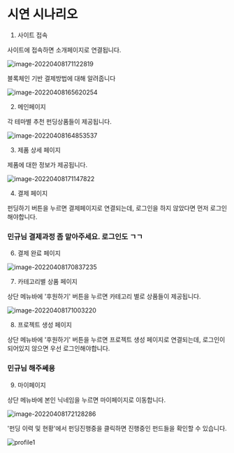 # 시연 시나리오

1. 사이트 접속

사이트에 접속하면 소개페이지로 연결됩니다.

![image-20220408171122819](C:/Users/gudtj/specialized_project/S06P22A305/docs/손형선/README.assets/image-20220408171122819.png)



블록체인 기반 결제방법에 대해 알려줍니다

![image-20220408165620254](C:/Users/gudtj/specialized_project/S06P22A305/docs/손형선/README.assets/image-20220408165620254.png)



2. 메인페이지

각 테마별 추천 펀딩상품들이 제공됩니다.

![image-20220408164853537](C:/Users/gudtj/specialized_project/S06P22A305/docs/손형선/README.assets/image-20220408164853537.png)



3. 제품 상세 페이지

제품에 대한 정보가 제공됩니다.

![image-20220408171147822](C:/Users/gudtj/specialized_project/S06P22A305/docs/손형선/README.assets/image-20220408171147822.png)



4. 결제 페이지

펀딩하기 버튼을 누르면 결제페이지로 연결되는데, 로그인을 하지 않았다면 먼저 로그인해야합니다.



### 민규님 결제과정 좀 맡아주세요. 로그인도 ㄱㄱ



6. 결제 완료 페이지

![image-20220408170837235](C:/Users/gudtj/specialized_project/S06P22A305/docs/손형선/README.assets/image-20220408170837235.png)



7. 카테고리별 상품 페이지

상단 메뉴바에 '후원하기' 버튼을 누르면 카테고리 별로 상품들이 제공됩니다.

![image-20220408171003220](C:/Users/gudtj/specialized_project/S06P22A305/docs/손형선/README.assets/image-20220408171003220.png)



8. 프로젝트 생성 페이지

상단 메뉴바에 '후원하기' 버튼을 누르면 프로젝트 생성 페이지로 연결되는데, 로그인이 되어있지 않으면 우선 로그인해야합니다.

### 민규님 해주쎄용



9. 마이페이지

상단 메뉴바에 본인 닉네임을 누르면 마이페이지로 이동합니다.

![image-20220408172128286](C:/Users/gudtj/specialized_project/S06P22A305/docs/손형선/README.assets/image-20220408172128286.png)



'펀딩 이력 및 현황'에서 펀딩진행중을 클릭하면 진행중인 펀드들을 확인할 수 있습니다.

![profile1](C:/Users/gudtj/specialized_project/S06P22A305/docs/손형선/README.assets/profile1.PNG)